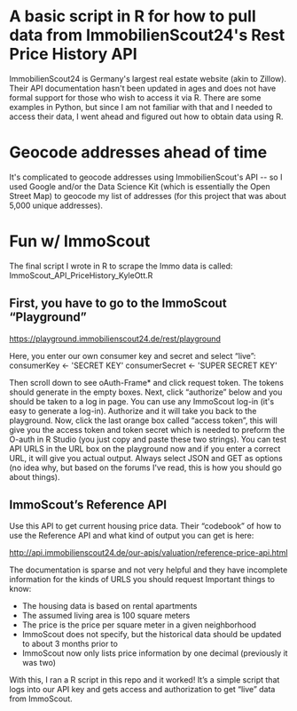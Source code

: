 # A basic script in R for how to pull data from ImmobilienScout24's Rest Price History API
ImmobilienScout24 is Germany's largest real estate website (akin to Zillow). Their API documentation hasn't been updated in ages and does not have formal support for those who wish to access it via R. There are some examples in Python, but since I am not familiar with that and I needed to access their data, I went ahead and figured out how to obtain data using R.

# Geocode addresses ahead of time

It's complicated to geocode addresses using ImmobilienScout's API -- so I used Google and/or the Data Science Kit (which is essentially the Open Street Map) to geocode my list of addresses (for this project that was about 5,000 unique addresses).

# Fun w/ ImmoScout

The final script I wrote in R to scrape the Immo data is called:
ImmoScout_API_PriceHistory_KyleOtt.R

## First, you have to go to the ImmoScout “Playground”
https://playground.immobilienscout24.de/rest/playground

Here, you enter our own consumer key and secret and select “live”:
consumerKey    <- 'SECRET KEY'
consumerSecret <- 'SUPER SECRET KEY'

Then scroll down to see oAuth-Frame* and click request token. The tokens should generate in the empty boxes. Next, click “authorize” below and you should be taken to a log in page. You can use any ImmoScout log-in (it's easy to generate a log-in). Authorize and it will take you back to the playground. Now, click the last orange box called “access token”, this will give you the access token and token secret which is needed to preform the O-auth in R Studio (you just copy and paste these two strings). You can test API URLS in the URL box on the playground now and if you enter a correct URL, it will give you actual output. Always select JSON and GET as options (no idea why, but based on the forums I've read, this is how you should go about things).

## ImmoScout’s Reference API 

Use this API to get current housing price data. Their “codebook” of how to use the Reference API and what kind of output you can get is here:

http://api.immobilienscout24.de/our-apis/valuation/reference-price-api.html

The documentation is sparse and not very helpful and they have incomplete information for the kinds of URLS you should request Important things to know:

*	The housing data is based on rental apartments
*	The assumed living area is 100 square meters
*	The price is the price per square meter in a given neighborhood
*	ImmoScout does not specify, but the historical data should be updated to about 3 months prior to 
*	ImmoScout now only lists price information by one decimal (previously it was two)

With this, I ran a R script in this repo and it worked! It’s a simple script that logs into our API key and gets access and authorization to get “live” data from ImmoScout.
